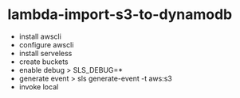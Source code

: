 # lambda-import-s3-to-dynamodb
- install awscli
- configure awscli
- install serveless
- create buckets
- enable debug > SLS_DEBUG=*
- generate event > sls generate-event -t aws:s3
- invoke local 